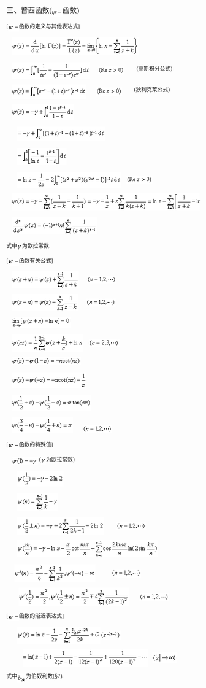 <div class=Section1>
<p class=MsoNormal><span lang=ZH-CN style='font-size:14.0pt;font-family:宋体_GB2312'>三、普西函数</span><span
lang=EN-US style='font-size:14.0pt;font-family:宋体_GB2312'>(<sub><img width=28
height=17 src="res/17e9d95da129bdd93c34fb6cc6aaaa52_5714_files/image002.gif"
u1:shapes="_x0000_i1025" align=absmiddle></sub></span><span lang=ZH-CN
style='font-size:14.0pt;font-family:宋体_GB2312'>函数</span><span lang=EN-US
style='font-size:14.0pt;font-family:宋体_GB2312'>)</span></p>
<p class=MsoNormal><span lang=EN-US style='font-family:宋体_GB2312'>[</span><sub><span
lang=EN-US style='font-size:10.5pt;font-family:宋体_GB2312'><img width=28
height=17 src="res/17e9d95da129bdd93c34fb6cc6aaaa52_5714_files/image003.gif"
u1:shapes="_x0000_i1026" align=absmiddle></span></sub><span lang=ZH-CN
style='font-family:宋体_GB2312'>函数的定义与其他表达式</span><span lang=EN-US
style='font-family:宋体_GB2312'>]</span></p>
<pre><span lang=EN-US style='font-family:宋体_GB2312'>&nbsp;&nbsp;&nbsp; </span><sub><span
lang=EN-US style='font-size:10.5pt;font-family:宋体_GB2312'><img width=331
height=48 src="res/17e9d95da129bdd93c34fb6cc6aaaa52_5714_files/image005.gif"
u1:shapes="_x0000_i1027"></span></sub></pre>
<p class=MsoNormal><span lang=EN-US style='font-family:宋体_GB2312'>&nbsp;&nbsp;&nbsp;
</span><sub><span lang=EN-US style='font-size:10.5pt;font-family:宋体_GB2312'><img
width=204 height=44 src="res/17e9d95da129bdd93c34fb6cc6aaaa52_5714_files/image007.gif"
u1:shapes="_x0000_i1028" align=absmiddle></span></sub><span lang=EN-US
style='font-family:宋体_GB2312'>&nbsp;&nbsp;&nbsp;&nbsp;&nbsp; </span><sub><span
lang=EN-US style='font-size:10.5pt;font-family:宋体_GB2312'><img width=69
height=21 src="res/17e9d95da129bdd93c34fb6cc6aaaa52_5714_files/image009.gif"
u1:shapes="_x0000_i1029" align=absmiddle></span></sub><span lang=EN-US
style='font-family:宋体_GB2312'>&nbsp;&nbsp;&nbsp;&nbsp;&nbsp;&nbsp;&nbsp;&nbsp; (</span><span
lang=ZH-CN style='font-family:宋体_GB2312'>高斯积分公式</span><span lang=EN-US
style='font-family:宋体_GB2312'>)</span></p>
<p class=MsoNormal><span lang=EN-US style='font-family:宋体_GB2312'>&nbsp;&nbsp;&nbsp;
</span><sub><span lang=EN-US style='font-size:10.5pt;font-family:宋体_GB2312'><img
width=195 height=37 src="res/17e9d95da129bdd93c34fb6cc6aaaa52_5714_files/image011.gif"
u1:shapes="_x0000_i1030" align=absmiddle></span></sub><span lang=EN-US
style='font-family:宋体_GB2312'>&nbsp;&nbsp;&nbsp;&nbsp;&nbsp;&nbsp; </span><sub><span
lang=EN-US style='font-size:10.5pt;font-family:宋体_GB2312'><img width=68
height=21 src="res/17e9d95da129bdd93c34fb6cc6aaaa52_5714_files/image012.gif"
u1:shapes="_x0000_i1031" align=absmiddle></span></sub><span lang=EN-US
style='font-family:宋体_GB2312'>&nbsp;&nbsp;&nbsp;&nbsp;&nbsp;&nbsp;&nbsp;&nbsp; (</span><span
lang=ZH-CN style='font-family:宋体_GB2312'>狄利克莱公式</span><span lang=EN-US
style='font-family:宋体_GB2312'>)</span></p>
<pre><span lang=EN-US style='font-family:宋体_GB2312'>&nbsp;&nbsp;&nbsp; </span><sub><span
lang=EN-US style='font-size:10.5pt;font-family:宋体_GB2312'><img width=163
height=41 src="res/17e9d95da129bdd93c34fb6cc6aaaa52_5714_files/image014.gif"
u1:shapes="_x0000_i1032"></span></sub></pre><pre><span lang=EN-US
style='font-family:宋体_GB2312'>&nbsp;&nbsp;&nbsp;&nbsp;&nbsp;&nbsp;&nbsp;&nbsp;</span><sub><span
lang=EN-US style='font-size:10.5pt;font-family:宋体_GB2312'><img width=229
height=37 src="res/17e9d95da129bdd93c34fb6cc6aaaa52_5714_files/image016.gif"
u1:shapes="_x0000_i1033"></span></sub></pre><pre><span lang=EN-US
style='font-family:宋体_GB2312'>&nbsp;&nbsp;&nbsp;&nbsp;&nbsp;&nbsp;&nbsp;&nbsp;</span><sub><span
lang=EN-US style='font-size:10.5pt;font-family:宋体_GB2312'><img width=129
height=45 src="res/17e9d95da129bdd93c34fb6cc6aaaa52_5714_files/image018.gif"
u1:shapes="_x0000_i1034"></span></sub></pre><pre><span lang=EN-US
style='font-family:宋体_GB2312'>&nbsp;&nbsp;&nbsp;&nbsp;&nbsp;&nbsp;&nbsp;&nbsp;</span><sub><span
lang=EN-US style='font-size:10.5pt;font-family:宋体_GB2312'><img width=271
height=41 src="res/17e9d95da129bdd93c34fb6cc6aaaa52_5714_files/image020.gif"
u1:shapes="_x0000_i1049" align=absmiddle></span></sub><span lang=EN-US
style='font-family:宋体_GB2312'>&nbsp;&nbsp;&nbsp; </span><sub><span lang=EN-US
style='font-size:10.5pt;font-family:宋体_GB2312'><img width=68 height=21
src="res/17e9d95da129bdd93c34fb6cc6aaaa52_5714_files/image021.gif" u1:shapes="_x0000_i1050"
align=absmiddle></span></sub></pre><pre><span lang=EN-US style='font-family:
宋体_GB2312'>&nbsp;&nbsp;&nbsp;&nbsp;</span><sub><span lang=EN-US
style='font-size:10.5pt;font-family:宋体_GB2312'><img width=196 height=45
src="res/17e9d95da129bdd93c34fb6cc6aaaa52_5714_files/image023.gif" u1:shapes="_x0000_i1051"><img
width=157 height=45 src="res/17e9d95da129bdd93c34fb6cc6aaaa52_5714_files/image025.gif"
u1:shapes="_x0000_i1052"><img width=217 height=45
src="res/17e9d95da129bdd93c34fb6cc6aaaa52_5714_files/image027.gif" u1:shapes="_x0000_i1053"></span></sub></pre><pre><span
lang=EN-US style='font-family:宋体_GB2312'>&nbsp;&nbsp;&nbsp;&nbsp;</span><sub><span
lang=EN-US style='font-size:10.5pt;font-family:宋体_GB2312'><img width=223
height=45 src="res/17e9d95da129bdd93c34fb6cc6aaaa52_5714_files/image029.gif"
u1:shapes="_x0000_i1054"></span></sub></pre>
<p class=MsoNormal><span lang=ZH-CN style='font-family:宋体_GB2312'>式中</span><sub><span
lang=EN-US style='font-size:10.5pt;font-family:宋体_GB2312'><img width=13
height=17 src="res/17e9d95da129bdd93c34fb6cc6aaaa52_5714_files/image031.gif"
u1:shapes="_x0000_i1055" align=absmiddle></span></sub><span lang=ZH-CN
style='font-family:宋体_GB2312'>为欧拉常数</span><span lang=EN-US style='font-family:
宋体_GB2312'>.</span></p>
<p class=MsoNormal><span lang=EN-US style='font-family:宋体_GB2312'>[</span><sub><span
lang=EN-US style='font-size:10.5pt;font-family:宋体_GB2312'><img width=28
height=17 src="res/17e9d95da129bdd93c34fb6cc6aaaa52_5714_files/image032.gif"
u1:shapes="_x0000_i1056" align=absmiddle></span></sub><span lang=ZH-CN
style='font-family:宋体_GB2312'>函数有关公式</span><span lang=EN-US style='font-family:
宋体_GB2312'>]</span></p>
<pre><span lang=EN-US style='font-family:宋体_GB2312'>&nbsp;&nbsp;&nbsp; </span><sub><span
lang=EN-US style='font-size:10.5pt;font-family:宋体_GB2312'><img width=175
height=45 src="res/17e9d95da129bdd93c34fb6cc6aaaa52_5714_files/image034.gif"
u1:shapes="_x0000_i1057" align=absmiddle></span></sub><span lang=EN-US
style='font-family:宋体_GB2312'>&nbsp;&nbsp;&nbsp;&nbsp;&nbsp;&nbsp;</span><sub><span
lang=EN-US style='font-size:10.5pt;font-family:宋体_GB2312'><img width=77
height=18 src="res/17e9d95da129bdd93c34fb6cc6aaaa52_5714_files/image036.gif"
u1:shapes="_x0000_i1058" align=absmiddle></span></sub></pre><pre><span
lang=EN-US style='font-family:宋体_GB2312'>&nbsp;&nbsp;&nbsp;&nbsp;</span><sub><span
lang=EN-US style='font-size:10.5pt;font-family:宋体_GB2312'><img width=173
height=45 src="res/17e9d95da129bdd93c34fb6cc6aaaa52_5714_files/image038.gif"
u1:shapes="_x0000_i1059" align=absmiddle></span></sub><span lang=EN-US
style='font-family:宋体_GB2312'>&nbsp;&nbsp;&nbsp;&nbsp;&nbsp;&nbsp;</span><sub><span
lang=EN-US style='font-size:10.5pt;font-family:宋体_GB2312'><img width=77
height=21 src="res/17e9d95da129bdd93c34fb6cc6aaaa52_5714_files/image040.gif"
u1:shapes="_x0000_i1060" align=absmiddle></span></sub></pre><pre><span
lang=EN-US style='font-family:宋体_GB2312'>&nbsp;&nbsp;&nbsp;&nbsp;</span><sub><span
lang=EN-US style='font-size:10.5pt;font-family:宋体_GB2312'><img width=153
height=29 src="res/17e9d95da129bdd93c34fb6cc6aaaa52_5714_files/image042.gif"
u1:shapes="_x0000_i1061"></span></sub></pre><pre><span lang=EN-US
style='font-family:宋体_GB2312'>&nbsp;&nbsp;&nbsp;&nbsp;</span><sub><span
lang=EN-US style='font-size:10.5pt;font-family:宋体_GB2312'><img width=187
height=45 src="res/17e9d95da129bdd93c34fb6cc6aaaa52_5714_files/image044.gif"
u1:shapes="_x0000_i1062" align=absmiddle></span></sub><span lang=EN-US
style='font-family:宋体_GB2312'>&nbsp;&nbsp;&nbsp;&nbsp;</span><sub><span
lang=EN-US style='font-size:10.5pt;font-family:宋体_GB2312'><img width=80
height=21 src="res/17e9d95da129bdd93c34fb6cc6aaaa52_5714_files/image046.gif"
u1:shapes="_x0000_i1063" align=absmiddle></span></sub></pre><pre><span
lang=EN-US style='font-family:宋体_GB2312'>&nbsp;&nbsp;&nbsp;&nbsp;</span><sub><span
lang=EN-US style='font-size:10.5pt;font-family:宋体_GB2312'><img width=180
height=21 src="res/17e9d95da129bdd93c34fb6cc6aaaa52_5714_files/image048.gif"
u1:shapes="_x0000_i1064"></span></sub></pre><pre><span lang=EN-US
style='font-family:宋体_GB2312'>&nbsp;&nbsp;&nbsp;&nbsp;</span><sub><span
lang=EN-US style='font-size:10.5pt;font-family:宋体_GB2312'><img width=195
height=41 src="res/17e9d95da129bdd93c34fb6cc6aaaa52_5714_files/image050.gif"
u1:shapes="_x0000_i1065"></span></sub></pre><pre><span lang=EN-US
style='font-family:宋体_GB2312'>&nbsp;&nbsp;&nbsp;&nbsp;</span><sub><span
lang=EN-US style='font-size:10.5pt;font-family:宋体_GB2312'><img width=207
height=41 src="res/17e9d95da129bdd93c34fb6cc6aaaa52_5714_files/image052.gif"
u1:shapes="_x0000_i1066"></span></sub></pre><pre><span lang=EN-US
style='font-family:宋体_GB2312'>&nbsp;&nbsp;&nbsp;&nbsp;</span><sub><span
lang=EN-US style='font-size:10.5pt;font-family:宋体_GB2312'><img width=160
height=41 src="res/17e9d95da129bdd93c34fb6cc6aaaa52_5714_files/image054.gif"
u1:shapes="_x0000_i1067"></span></sub><span lang=EN-US style='font-family:宋体_GB2312'>&nbsp;&nbsp;&nbsp;&nbsp;&nbsp;&nbsp;&nbsp;</span><sub><span
lang=EN-US style='font-size:10.5pt;font-family:宋体_GB2312'><img width=77
height=21 src="res/17e9d95da129bdd93c34fb6cc6aaaa52_5714_files/image056.gif"
u1:shapes="_x0000_i1068"></span></sub></pre>
<p class=MsoNormal><span lang=EN-US style='font-family:宋体_GB2312'>[</span><sub><span
lang=EN-US style='font-size:10.5pt;font-family:宋体_GB2312'><img width=28
height=17 src="res/17e9d95da129bdd93c34fb6cc6aaaa52_5714_files/image057.gif"
u1:shapes="_x0000_i1069" align=absmiddle></span></sub><span lang=ZH-CN
style='font-family:宋体_GB2312'>函数的特殊值</span><span lang=EN-US style='font-family:
宋体_GB2312'>]</span></p>
<p class=MsoNormal><span lang=EN-US style='font-family:宋体_GB2312'>&nbsp;&nbsp;&nbsp;
</span><sub><span lang=EN-US style='font-size:10.5pt;font-family:宋体_GB2312'><img
width=68 height=21 src="res/17e9d95da129bdd93c34fb6cc6aaaa52_5714_files/image059.gif"
u1:shapes="_x0000_i1070" align=absmiddle></span></sub><span lang=EN-US
style='font-family:宋体_GB2312'>&nbsp;(</span><sub><span lang=EN-US
style='font-size:10.5pt;font-family:宋体_GB2312'><img width=13 height=17
src="res/17e9d95da129bdd93c34fb6cc6aaaa52_5714_files/image061.gif" u1:shapes="_x0000_i1071"
align=absmiddle></span></sub><span lang=ZH-CN style='font-family:宋体_GB2312'>为欧拉常数</span><span
lang=EN-US style='font-family:宋体_GB2312'>)</span></p>
<pre><span lang=EN-US style='font-family:宋体_GB2312'>&nbsp;&nbsp;&nbsp;&nbsp;&nbsp;&nbsp;&nbsp; </span><sub><span
lang=EN-US style='font-size:10.5pt;font-family:宋体_GB2312'><img width=121
height=41 src="res/17e9d95da129bdd93c34fb6cc6aaaa52_5714_files/image063.gif"
u1:shapes="_x0000_i1072"></span></sub></pre><pre><span lang=EN-US
style='font-family:宋体_GB2312'>&nbsp;&nbsp;&nbsp;&nbsp;&nbsp;&nbsp;&nbsp;&nbsp;</span><sub><span
lang=EN-US style='font-size:10.5pt;font-family:宋体_GB2312'><img width=107
height=45 src="res/17e9d95da129bdd93c34fb6cc6aaaa52_5714_files/image065.gif"
u1:shapes="_x0000_i1073"></span></sub></pre><pre><span lang=EN-US
style='font-family:宋体_GB2312'>&nbsp;&nbsp;&nbsp;&nbsp;&nbsp;&nbsp;&nbsp;&nbsp;</span><sub><span
lang=EN-US style='font-size:10.5pt;font-family:宋体_GB2312'><img width=227
height=45 src="res/17e9d95da129bdd93c34fb6cc6aaaa52_5714_files/image067.gif"
u1:shapes="_x0000_i1074" align=absmiddle></span></sub><span lang=EN-US
style='font-family:宋体_GB2312'>&nbsp;&nbsp;&nbsp;&nbsp;&nbsp;&nbsp;&nbsp;&nbsp;&nbsp;</span><sub><span
lang=EN-US style='font-size:10.5pt;font-family:宋体_GB2312'><img width=77
height=21 src="res/17e9d95da129bdd93c34fb6cc6aaaa52_5714_files/image068.gif"
u1:shapes="_x0000_i1075" align=absmiddle></span></sub></pre><pre><span
lang=EN-US style='font-family:宋体_GB2312'>&nbsp;&nbsp;&nbsp;&nbsp;&nbsp;&nbsp;&nbsp;&nbsp;</span><sub><span
lang=EN-US style='font-size:10.5pt;font-family:宋体_GB2312'><img width=367
height=45 src="res/17e9d95da129bdd93c34fb6cc6aaaa52_5714_files/image070.gif"
u1:shapes="_x0000_i1076"></span></sub></pre><pre><span lang=EN-US
style='font-family:宋体_GB2312'>&nbsp;&nbsp;&nbsp;&nbsp;&nbsp;&nbsp;</span><sub><span
lang=EN-US style='font-size:10.5pt;font-family:宋体_GB2312'><img width=211
height=47 src="res/17e9d95da129bdd93c34fb6cc6aaaa52_5714_files/image072.gif"
u1:shapes="_x0000_i1077" align=absmiddle></span></sub><span lang=EN-US
style='font-family:宋体_GB2312'>&nbsp;&nbsp;&nbsp;&nbsp;&nbsp;&nbsp;&nbsp;&nbsp;&nbsp;&nbsp;&nbsp;&nbsp;</span><sub><span
lang=EN-US style='font-size:10.5pt;font-family:宋体_GB2312'><img width=77
height=21 src="res/17e9d95da129bdd93c34fb6cc6aaaa52_5714_files/image073.gif"
u1:shapes="_x0000_i1078" align=absmiddle></span></sub></pre><pre><span
lang=EN-US style='font-family:宋体_GB2312'>&nbsp;&nbsp;&nbsp;&nbsp;&nbsp;&nbsp;&nbsp; &nbsp;</span><sub><span
lang=EN-US style='font-size:10.5pt;font-family:宋体_GB2312'><img width=287
height=48 src="res/17e9d95da129bdd93c34fb6cc6aaaa52_5714_files/image075.gif"
u1:shapes="_x0000_i1079" align=absmiddle></span></sub><span lang=EN-US
style='font-family:宋体_GB2312'>&nbsp;&nbsp;&nbsp;&nbsp;&nbsp;&nbsp;&nbsp;&nbsp;</span><sub><span
lang=EN-US style='font-size:10.5pt;font-family:宋体_GB2312'><img width=77
height=21 src="res/17e9d95da129bdd93c34fb6cc6aaaa52_5714_files/image076.gif"
u1:shapes="_x0000_i1080" align=absmiddle></span></sub></pre>
<p class=MsoNormal><span lang=EN-US style='font-family:宋体_GB2312'>[</span><sub><span
lang=EN-US style='font-size:10.5pt;font-family:宋体_GB2312'><img width=28
height=17 src="res/17e9d95da129bdd93c34fb6cc6aaaa52_5714_files/image078.gif"
u1:shapes="_x0000_i1081" align=absmiddle></span></sub><span lang=ZH-CN
style='font-family:宋体_GB2312'>函数的渐近表达式</span><span lang=EN-US style='font-family:
宋体_GB2312'>]</span></p>
<pre><span lang=EN-US style='font-family:宋体_GB2312'>&nbsp;&nbsp;&nbsp;&nbsp;&nbsp;&nbsp;&nbsp; </span><sub><span
lang=EN-US style='font-size:10.5pt;font-family:宋体_GB2312'><img width=217
height=45 src="res/17e9d95da129bdd93c34fb6cc6aaaa52_5714_files/image080.gif"
u1:shapes="_x0000_i1082" align=absmiddle><img width=53 height=23
src="res/17e9d95da129bdd93c34fb6cc6aaaa52_5714_files/image082.gif" u1:shapes="_x0000_i1083"
align=absmiddle></span></sub></pre><pre><span lang=EN-US style='font-family:
宋体_GB2312'>&nbsp;&nbsp;&nbsp;&nbsp;&nbsp;&nbsp;&nbsp;&nbsp;&nbsp;&nbsp;&nbsp;&nbsp;</span><sub><span
lang=EN-US style='font-size:10.5pt;font-family:宋体_GB2312'><img width=328
height=45 src="res/17e9d95da129bdd93c34fb6cc6aaaa52_5714_files/image084.gif"
u1:shapes="_x0000_i1084" align=absmiddle></span></sub><span lang=EN-US
style='font-family:宋体_GB2312'>&nbsp;&nbsp;&nbsp;</span><sub><span lang=EN-US
style='font-size:10.5pt;font-family:宋体_GB2312'><img width=63 height=27
src="res/17e9d95da129bdd93c34fb6cc6aaaa52_5714_files/image086.gif" u1:shapes="_x0000_i1085"
align=absmiddle></span></sub></pre>
<p class=MsoNormal><span lang=ZH-CN style='font-family:宋体_GB2312'>式中</span><sub><span
lang=EN-US style='font-size:10.5pt;font-family:宋体_GB2312'><img width=23
height=24 src="res/17e9d95da129bdd93c34fb6cc6aaaa52_5714_files/image088.gif"
u1:shapes="_x0000_i1086" align=absmiddle></span></sub><span lang=ZH-CN
style='font-family:宋体_GB2312'>为伯奴利数</span><span lang=EN-US style='font-family:
宋体_GB2312'>(</span><span lang=EN-US>§</span><span lang=EN-US style='font-family:
宋体_GB2312'>7).</span></p>
</div>